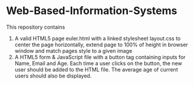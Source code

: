 # Web-Based-Information-Systems
This repository contains 
1. A valid HTML5 page euler.html with a linked stylesheet layout.css to center the page horizontally, extend page to 100% of height in browser window and match pages style to a given image
2. A HTML5 form & JavaScript file with a button tag containing inputs for Name, Email and Age. Each time a user clicks on the button, the new user should be added to the HTML file. The average age of current users should also be displayed.
